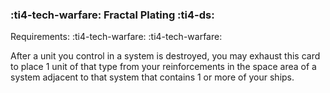 ### :ti4-tech-warfare: **Fractal Plating** :ti4-ds:

Requirements: :ti4-tech-warfare: :ti4-tech-warfare:

After a unit you control in a system is destroyed, you may exhaust this card to place 1 unit of that type from your reinforcements in the space area of a system adjacent to that system that contains 1 or more of your ships.
